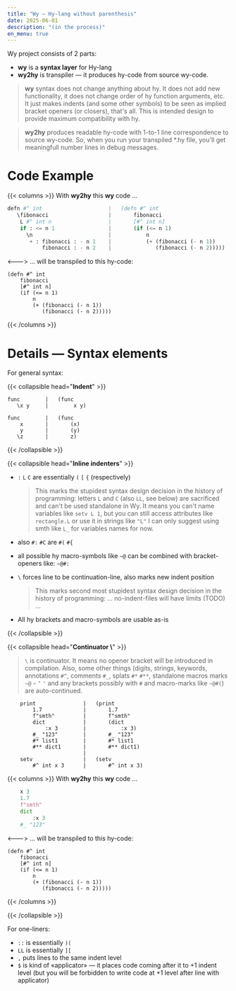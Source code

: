 ```yaml
---
title: "Wy — Hy-lang without parenthesis"
date: 2025-06-01
description: "(in the process)"
en_menu: true
---
```


<!-- Intro ‾‾‾‾‾‾‾‾‾‾‾‾‾‾‾‾‾‾‾‾‾‾‾‾‾‾‾‾‾‾‾‾‾‾‾‾‾‾‾‾‾‾‾‾‾‾‾‾‾‾‾‾‾‾‾‾‾‾‾‾‾‾‾‾‾‾‾‾\ {{{1 -->

Wy project consists of 2 parts:
* **wy** is a **syntax layer** for Hy-lang 
* **wy2hy** is transpiler — it produces hy-code from source wy-code.

> **wy** syntax does not change anything about hy. It does not add new functionality,
> it does not change order of hy function arguments, etc. It just makes indents (and some other symbols) to be seen as implied bracket openers (or closers), that's all.
> This is intended design to provide maximum compatibility with hy.

> **wy2hy** produces readable hy-code with 1-to-1 line correspondence to source wy-code.
> So, when you run your transpiled *.hy file, you'll get meaningfull number lines in debug messages.

<!-- __________________________________________________________________________/ }}}1 -->
<!-- Example ‾‾‾‾‾‾‾‾‾‾‾‾‾‾‾‾‾‾‾‾‾‾‾‾‾‾‾‾‾‾‾‾‾‾‾‾‾‾‾‾‾‾‾‾‾‾‾‾‾‾‾‾‾‾‾‾‾‾‾‾‾‾‾‾‾‾\ {{{1 -->

# Code Example

{{< columns >}}
With **wy2hy** this **wy** code \...
```python
defn #^ int                     |   (defn #^ int
   \fibonacci                   |       fibonacci
    L #^ int n                  |       [#^ int n]
    if : <= n 1                 |       (if (<= n 1)
      \n                        |           n
       + : fibonacci : - n 1    |           (+ (fibonacci (- n 1))
           fibonacci : - n 2    |              (fibonacci (- n 2)))))
```
<--->
\... will be transpiled to this hy-code:
```hy
(defn #^ int
    fibonacci
    [#^ int n]
    (if (<= n 1)
        n
        (+ (fibonacci (- n 1))
           (fibonacci (- n 2)))))
```
{{< /columns >}}


<!-- __________________________________________________________________________/ }}}1 -->

# Details — Syntax elements

For general syntax:

<!-- Indent ‾‾‾‾‾‾‾‾‾‾‾‾‾‾‾‾‾‾‾‾‾‾‾‾‾‾‾‾‾‾‾‾‾‾‾‾‾‾‾‾‾‾‾‾‾‾‾‾‾‾‾‾‾‾‾‾‾‾‾‾‾‾‾‾‾‾‾\ {{{1 -->

{{< collapsible head="**Indent**" >}}

```hy
func        |   (func
   \x y     |        x y)

func        |   (func
    x       |       (x)
    y       |       (y)
   \z       |       z)
```

{{< /collapsible >}}

<!-- __________________________________________________________________________/ }}}1 -->
<!-- Linestarters ‾‾‾‾‾‾‾‾‾‾‾‾‾‾‾‾‾‾‾‾‾‾‾‾‾‾‾‾‾‾‾‾‾‾‾‾‾‾‾‾‾‾‾‾‾‾‾‾‾‾‾‾‾‾‾‾‾‾‾‾‾\ {{{1 -->

{{< collapsible head="**Inline indenters**" >}}

* `:` `L` `C` are essentially `(` `[` `{` (respectively)
  > This marks the stupidest syntax design decision in the history of programming:
  > letters `L` and `C` (also `LL`, see below) are sacrificed and can't be used standalone in Wy.
  > It means you can't name variables like `setv L 1`, but you can still access attributes like `rectangle.L` or use it in strings like `"L"`
  > I can only suggest using smth like `L_` for variables names for now.

* also `#:` `#C` are `#(` `#{`
* all possible hy macro-symbols like `~@` can be combined with bracket-openers like: `~@#:`
* `\` forces line to be continuation-line, also marks new indent position
  > This marks second most stupidest syntax design decision in the history of programming:
  > ... no-indent-files will have limits (TODO) ...
* All hy brackets and macro-symbols are usable as-is

{{< /collapsible >}}

<!-- __________________________________________________________________________/ }}}1 -->
<!-- \ Continuator ‾‾‾‾‾‾‾‾‾‾‾‾‾‾‾‾‾‾‾‾‾‾‾‾‾‾‾‾‾‾‾‾‾‾‾‾‾‾‾‾‾‾‾‾‾‾‾‾‾‾‾‾‾‾‾‾‾‾‾‾\ {{{1 -->

{{< collapsible head="**Continuator \\**" >}}

> `\` is continuator. It means no opener bracket will be introduced in compilation. Also, some other things
> (digits, strings, keywords, annotations `#^`, comments `#_`, splats `#*` `#**`,
> standalone macros marks `~@` `~` `ʼ` `'` and any brackets possibly with `#` and macro-marks like `~@#(`)
> are auto-continued.

```hy
    print               |   (print
        1.7             |       1.7
        f"smth"         |       f"smth"
        dict            |       (dict 
            :x 3        |           :x 3)
        #_ "123"        |       #_ "123"
        #* list1        |       #* list1
        #** dict1       |       #** dict1)
                        |
    setv                |   (setv
        #^ int x 3      |       #^ int x 3)
```


{{< columns >}}
With **wy2hy** this **wy** code \...
```python
    x 3
    1.7
    f"smth"
    dict 
        :x 3
    #_ "123"

```
<--->
\... will be transpiled to this hy-code:
```hy
(defn #^ int
    fibonacci
    [#^ int n]
    (if (<= n 1)
        n
        (+ (fibonacci (- n 1))
           (fibonacci (- n 2)))))
```
{{< /columns >}}

{{< /collapsible >}}

<!-- __________________________________________________________________________/ }}}1 -->

For one-liners:

<!-- One-liners ‾‾‾‾‾‾‾‾‾‾‾‾‾‾‾‾‾‾‾‾‾‾‾‾‾‾‾‾‾‾‾‾‾‾‾‾‾‾‾‾‾‾‾‾‾‾‾‾‾‾‾‾‾‾‾‾‾‾‾‾‾‾‾\ {{{1 -->

* `::` is essentially `)(`
* `LL` is essentially `][`
* `,` puts lines to the same indent level
* `$` is kind of «applicator» — it places code coming after it to +1 indent level (but you will be forbidden to write code at +1 level after line with applicator)

<!-- __________________________________________________________________________/ }}}1 -->








